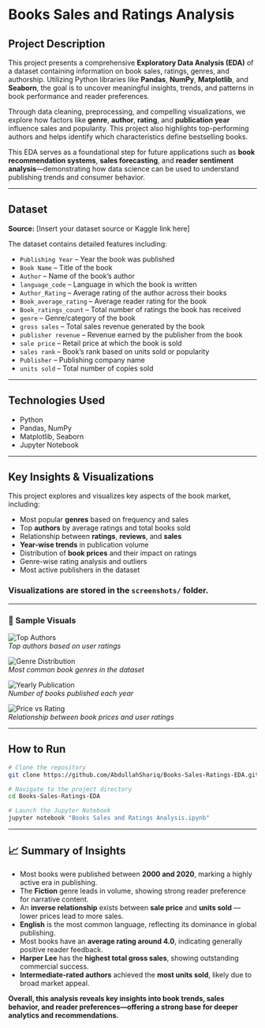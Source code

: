 #  Books Sales and Ratings Analysis

##  Project Description

This project presents a comprehensive **Exploratory Data Analysis (EDA)** of a dataset containing information on book sales, ratings, genres, and authorship. Utilizing Python libraries like **Pandas**, **NumPy**, **Matplotlib**, and **Seaborn**, the goal is to uncover meaningful insights, trends, and patterns in book performance and reader preferences.

Through data cleaning, preprocessing, and compelling visualizations, we explore how factors like **genre**, **author**, **rating**, and **publication year** influence sales and popularity. This project also highlights top-performing authors and helps identify which characteristics define bestselling books.

This EDA serves as a foundational step for future applications such as **book recommendation systems**, **sales forecasting**, and **reader sentiment analysis**—demonstrating how data science can be used to understand publishing trends and consumer behavior.

---

##  Dataset

**Source:** [Insert your dataset source or Kaggle link here]

The dataset contains detailed features including:

- `Publishing Year` – Year the book was published  
- `Book Name` – Title of the book  
- `Author` – Name of the book’s author  
- `language_code` – Language in which the book is written  
- `Author_Rating` – Average rating of the author across their books  
- `Book_average_rating` – Average reader rating for the book  
- `Book_ratings_count` – Total number of ratings the book has received  
- `genre` – Genre/category of the book  
- `gross sales` – Total sales revenue generated by the book  
- `publisher revenue` – Revenue earned by the publisher from the book  
- `sale price` – Retail price at which the book is sold  
- `sales rank` – Book’s rank based on units sold or popularity  
- `Publisher` – Publishing company name  
- `units sold` – Total number of copies sold


---

##  Technologies Used

- Python  
- Pandas, NumPy  
- Matplotlib, Seaborn  
- Jupyter Notebook  

---

##  Key Insights & Visualizations

This project explores and visualizes key aspects of the book market, including:

- Most popular **genres** based on frequency and sales  
- Top **authors** by average ratings and total books sold  
- Relationship between **ratings**, **reviews**, and **sales**  
- **Year-wise trends** in publication volume  
- Distribution of **book prices** and their impact on ratings  
- Genre-wise rating analysis and outliers  
- Most active publishers in the dataset

###  Visualizations are stored in the `screenshots/` folder.

---

### 🔹 Sample Visuals

![Top Authors](screenshots/top_authors.png)  
*Top authors based on user ratings*

![Genre Distribution](screenshots/genre_distribution.png)  
*Most common book genres in the dataset*

![Yearly Publication](screenshots/yearly_publication_trend.png)  
*Number of books published each year*

![Price vs Rating](screenshots/price_vs_rating.png)  
*Relationship between book prices and user ratings*

---

##  How to Run

```bash
# Clone the repository
git clone https://github.com/AbdullahShariq/Books-Sales-Ratings-EDA.git

# Navigate to the project directory
cd Books-Sales-Ratings-EDA

# Launch the Jupyter Notebook
jupyter notebook "Books Sales and Ratings Analysis.ipynb"
```

---

## 📈 Summary of Insights

- Most books were published between **2000 and 2020**, marking a highly active era in publishing.  
- The **Fiction** genre leads in volume, showing strong reader preference for narrative content.  
- An **inverse relationship** exists between **sale price** and **units sold** — lower prices lead to more sales.  
- **English** is the most common language, reflecting its dominance in global publishing.  
- Most books have an **average rating around 4.0**, indicating generally positive reader feedback.  
- **Harper Lee** has the **highest total gross sales**, showing outstanding commercial success.  
- **Intermediate-rated authors** achieved the **most units sold**, likely due to broad market appeal.  

**Overall, this analysis reveals key insights into book trends, sales behavior, and reader preferences—offering a strong base for deeper analytics and recommendations.**
